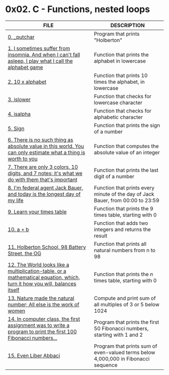 # 0x02. C - Functions, nested loops

FILE |DESCRIPTION
-----|-----
[0. \_putchar](./0-holberton.c) | Program that prints "Holberton"
[1. I sometimes suffer from insomnia. And when I can't fall asleep, I play what I call the alphabet game](./1-alphabet.c) | Function that prints the alphabet in lowercase
[2. 10 x alphabet](./2-print_alphabet_x10.c) | Function that prints 10 times the alphabet, in lowercase
[3. islower](./3-islower.c) | Function that checks for lowercase character
[4. isalpha](./4-isalpha.c) | Function that checks for alphabetic character
[5. Sign](./5-sign.c) | Function that prints the sign of a number
[6. There is no such thing as absolute value in this world. You can only estimate what a thing is worth to you](./6-abs.c) | Function that computes the absolute value of an integer
[7. There are only 3 colors, 10 digits, and 7 notes; it's what we do with them that's important](./7-print_last_digit.c) | Function that prints the last digit of a number
[8. I'm federal agent Jack Bauer, and today is the longest day of my life](./8-24_hours.c) | Function that prints every minute of the day of Jack Bauer, from 00:00 to 23:59
[9. Learn your times table](./9-times_table.c) | Function that prints the 9 times table, starting with 0
[10. a + b](./10-add.c) | Function that adds two integers and returns the result
[11. Holberton School, 98 Battery Street, the OG](./11-print_to_98.c) | Function that prints all natural numbers from n to 98 
[12. The World looks like a multiplication-table, or a mathematical equation, which, turn it how you will, balances itself](./100-times_table.c) | Function that prints the _n_ times table, starting with 0
[13. Nature made the natural number; All else is the work of women](./101-natural.c) | Compute and print sum of all multiples of 3 or 5 below 1024
[14. In computer class, the first assignment was to write a program to print the first 100 Fibonacci numbers...](./102-fibonacci.c) | Program that prints the first 50 Fibonacci numbers, starting with 1 and 2
[15. Even Liber Abbaci](./103-fibonacci.c) | Program that prints sum of even-valued terms below 4,000,000 in Fibonacci sequence
